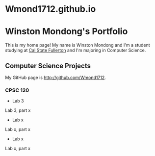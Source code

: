 # Wmond1712.github.io

# Winston Mondong's Portfolio
This is my home page! My name is Winston Mondong and I'm a student studying at [Cal State Fullerton](http://www.fullerton.edu/) and I'm majoring in Computer Science.

## Computer Science Projects

My GitHub page is http://github.com/Wmond1712.

### CPSC 120

* Lab 3

Lab 3, part x

* Lab x

Lab x, part x

* Lab x

Lab x, part x

